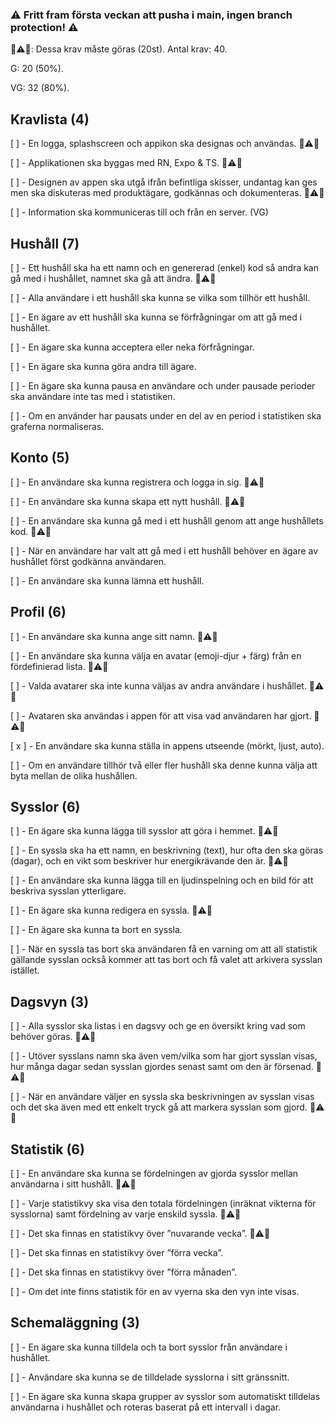 ### ⚠ Fritt fram första veckan att pusha i main, ingen branch protection! ⚠

🚨⚠🚨: Dessa krav måste göras (20st).
Antal krav: 40.

G: 20 (50%).

VG: 32 (80%).


## Kravlista (4)

[ ] - En logga, splashscreen och appikon ska designas och användas. 🚨⚠🚨

[ ] - Applikationen ska byggas med RN, Expo & TS. 🚨⚠🚨

[ ] - Designen av appen ska utgå ifrån befintliga skisser, undantag kan ges men ska diskuteras
med produktägare, godkännas och dokumenteras. 🚨⚠🚨

[ ] - Information ska kommuniceras till och från en server. (VG)

## Hushåll (7)

[ ] - Ett hushåll ska ha ett namn och en genererad (enkel) kod så andra kan gå med i hushållet,
namnet ska gå att ändra. 🚨⚠🚨

[ ] - Alla användare i ett hushåll ska kunna se vilka som tillhör ett hushåll.

[ ] - En ägare av ett hushåll ska kunna se förfrågningar om att gå med i hushållet.

[ ] - En ägare ska kunna acceptera eller neka förfrågningar.

[ ] - En ägare ska kunna göra andra till ägare.

[ ] - En ägare ska kunna pausa en användare och under pausade perioder ska användare inte
tas med i statistiken.

[ ] - Om en använder har pausats under en del av en period i statistiken ska graferna
normaliseras.

## Konto (5)

[ ] - En användare ska kunna registrera och logga in sig. 🚨⚠🚨

[ ] - En användare ska kunna skapa ett nytt hushåll. 🚨⚠🚨

[ ] - En användare ska kunna gå med i ett hushåll genom att ange hushållets kod. 🚨⚠🚨

[ ] - När en användare har valt att gå med i ett hushåll behöver en ägare av hushållet först
godkänna användaren.

[ ] - En användare ska kunna lämna ett hushåll.

## Profil (6)

[ ] - En användare ska kunna ange sitt namn. 🚨⚠🚨

[ ] - En användare ska kunna välja en avatar (emoji-djur + färg) från en fördefinierad lista. 🚨⚠🚨

[ ] - Valda avatarer ska inte kunna väljas av andra användare i hushållet. 🚨⚠🚨

[ ] - Avataren ska användas i appen för att visa vad användaren har gjort. 🚨⚠🚨

[ x ] - En användare ska kunna ställa in appens utseende (mörkt, ljust, auto).

[ ] - Om en användare tillhör två eller fler hushåll ska denne kunna välja att byta mellan de
olika hushållen.

## Sysslor (6)

[ ] - En ägare ska kunna lägga till sysslor att göra i hemmet. 🚨⚠🚨

[ ] - En syssla ska ha ett namn, en beskrivning (text), hur ofta den ska göras (dagar), och en
vikt som beskriver hur energikrävande den är. 🚨⚠🚨

[ ] - En användare ska kunna lägga till en ljudinspelning och en bild för att beskriva sysslan
ytterligare.

[ ] - En ägare ska kunna redigera en syssla. 🚨⚠🚨

[ ] - En ägare ska kunna ta bort en syssla.

[ ] - När en syssla tas bort ska användaren få en varning om att all statistik gällande sysslan
också kommer att tas bort och få valet att arkivera sysslan istället.

## Dagsvyn (3)

[ ] - Alla sysslor ska listas i en dagsvy och ge en översikt kring vad som behöver göras. 🚨⚠🚨

[ ] - Utöver sysslans namn ska även vem/vilka som har gjort sysslan visas, hur många dagar
sedan sysslan gjordes senast samt om den är försenad. 🚨⚠🚨

[ ] - När en användare väljer en syssla ska beskrivningen av sysslan visas och det ska även
med ett enkelt tryck gå att markera sysslan som gjord. 🚨⚠🚨

## Statistik (6)

[ ] - En användare ska kunna se fördelningen av gjorda sysslor mellan användarna i sitt
hushåll. 🚨⚠🚨

[ ] - Varje statistikvy ska visa den totala fördelningen (inräknat vikterna för sysslorna) samt
fördelning av varje enskild syssla. 🚨⚠🚨

[ ] - Det ska finnas en statistikvy över ”nuvarande vecka”. 🚨⚠🚨

[ ] - Det ska finnas en statistikvy över ”förra vecka”.

[ ] - Det ska finnas en statistikvy över ”förra månaden”.

[ ] - Om det inte finns statistik för en av vyerna ska den vyn inte visas.

## Schemaläggning (3)

[ ] - En ägare ska kunna tilldela och ta bort sysslor från användare i hushållet.

[ ] - Användare ska kunna se de tilldelade sysslorna i sitt gränssnitt.

[ ] - En ägare ska kunna skapa grupper av sysslor som automatiskt tilldelas användarna i
hushållet och roteras baserat på ett intervall i dagar.

